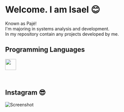 # Welcome. I am Isael 😊
Known as Pajé!  
I'm majoring in systems analysis and development.  
In my repository contain any projects developed by me.  

## Programming Languages 
<p>
<img src="https://publicbucketpaje.s3.sa-east-1.amazonaws.com/Stackprogram.png?response-content-disposition=inline&X-Amz-Security-Token=IQoJb3JpZ2luX2VjELf%2F%2F%2F%2F%2F%2F%2F%2F%2F%2FwEaCXNhLWVhc3QtMSJGMEQCIAGGCkdF7fKM%2FuT5OUTNtFor1qv0%2FW0ZM%2BUc1JpVPWfzAiBEiazoaVWLC22BtMqK24KLWVllzTDLGoxn9xNA%2F2LANCr%2FAgjA%2F%2F%2F%2F%2F%2F%2F%2F%2F%2F8BEAAaDDEwNzE5MDUzNjAwOSIM9JM3P5xrjiz26Ie6KtMCX6xA30KhDm9zmecvpqetk8P6aJN0lw26Wlu56zyjhG5BwdbL%2FCkV2z8vzJ2gn4%2B1FUDljrqeLtrn3w%2ByOS3XXXOmd%2F1PmwC7SoZU4iJw3p1fiOVuUhz94TFEZJidgEK9mQYRTgl4HWcQ6NoHk5aQzKbgC7KV1d1CJytUmxcwIfgvZZM2ipoX5%2B6xtdrbSe1eD9WUY4qzEGbii9nNKPZNbcp9bKF%2BC1ym1shjC9jQCp8MPCyCNqgsKSGzcNnBL1fslhttff2WlYpk41ZeS%2B%2FYDTJXIdmMD5Vzvy9nUakgWDo7T5chkXC4DHoGKml4jZV6focNrzMVtPD7Kg7DrQIAIv8O52NW%2Fi8oT0CAPO3mkNAFjqTvS1dqf2TGp50ycPwH9G1xtUyOBjJGw3EqhumnPty8mqE%2FxeCaHaV6RHUMEQFr4xgEp12Puvluf%2BKYzCp0dg4oMITJlYgGOrQCDrxm%2FKsyO2RCbOdogK4lNWAy6sGk3x3yaDxQ95eHIf6CGFlhUdVavePg6uWmnAGWLFf1%2Blukrge5L8b9GDSDqPYexajtdn1ZGTXPg9tlIgHI8CM6O5iPxGyjTcPFniDsxJOdEwNU%2Bh6l6CSv67vQb%2FLO5by%2BNCYp7OTp45zck8BVTV9BUMfNGabUo9cTQqICLv4QCSjfs2ZWloeI9HRxkK3iYGFHZOxlGEQ7%2FPROMzjFOedmvLihHhz6vcqUl8dYDhh%2FN8W1QzDM351PW%2Bc7cqk9Sh9j3GFqmCXwEeBgxjtx7ao%2BSBtRpU67ogCzxSrzMN2pQcnBWDRw0aaDhO3tOTlpD7TW1UyokLalu5Qr%2FCjhfCwlD66%2B%2FxDcMGTp2EeRvh9yTDiMdJXy7rJh9rt6yasosCY%3D&X-Amz-Algorithm=AWS4-HMAC-SHA256&X-Amz-Date=20210731T150102Z&X-Amz-SignedHeaders=host&X-Amz-Expires=300&X-Amz-Credential=ASIARR5INY5ETNVI5UO6%2F20210731%2Fsa-east-1%2Fs3%2Faws4_request&X-Amz-Signature=335e91cf8987be556bc76d9495ce261e9a5d078e5b2b7fbd4a0794f6a0168ac0" height="35px" />
</p>
&nbsp;
  
## Instagram 😎
![Screenshot](https://publicbucketpaje.s3.sa-east-1.amazonaws.com/cellPhoneImage.png?response-content-disposition=inline&X-Amz-Security-Token=IQoJb3JpZ2luX2VjELf%2F%2F%2F%2F%2F%2F%2F%2F%2F%2FwEaCXNhLWVhc3QtMSJGMEQCIAGGCkdF7fKM%2FuT5OUTNtFor1qv0%2FW0ZM%2BUc1JpVPWfzAiBEiazoaVWLC22BtMqK24KLWVllzTDLGoxn9xNA%2F2LANCr%2FAgjA%2F%2F%2F%2F%2F%2F%2F%2F%2F%2F8BEAAaDDEwNzE5MDUzNjAwOSIM9JM3P5xrjiz26Ie6KtMCX6xA30KhDm9zmecvpqetk8P6aJN0lw26Wlu56zyjhG5BwdbL%2FCkV2z8vzJ2gn4%2B1FUDljrqeLtrn3w%2ByOS3XXXOmd%2F1PmwC7SoZU4iJw3p1fiOVuUhz94TFEZJidgEK9mQYRTgl4HWcQ6NoHk5aQzKbgC7KV1d1CJytUmxcwIfgvZZM2ipoX5%2B6xtdrbSe1eD9WUY4qzEGbii9nNKPZNbcp9bKF%2BC1ym1shjC9jQCp8MPCyCNqgsKSGzcNnBL1fslhttff2WlYpk41ZeS%2B%2FYDTJXIdmMD5Vzvy9nUakgWDo7T5chkXC4DHoGKml4jZV6focNrzMVtPD7Kg7DrQIAIv8O52NW%2Fi8oT0CAPO3mkNAFjqTvS1dqf2TGp50ycPwH9G1xtUyOBjJGw3EqhumnPty8mqE%2FxeCaHaV6RHUMEQFr4xgEp12Puvluf%2BKYzCp0dg4oMITJlYgGOrQCDrxm%2FKsyO2RCbOdogK4lNWAy6sGk3x3yaDxQ95eHIf6CGFlhUdVavePg6uWmnAGWLFf1%2Blukrge5L8b9GDSDqPYexajtdn1ZGTXPg9tlIgHI8CM6O5iPxGyjTcPFniDsxJOdEwNU%2Bh6l6CSv67vQb%2FLO5by%2BNCYp7OTp45zck8BVTV9BUMfNGabUo9cTQqICLv4QCSjfs2ZWloeI9HRxkK3iYGFHZOxlGEQ7%2FPROMzjFOedmvLihHhz6vcqUl8dYDhh%2FN8W1QzDM351PW%2Bc7cqk9Sh9j3GFqmCXwEeBgxjtx7ao%2BSBtRpU67ogCzxSrzMN2pQcnBWDRw0aaDhO3tOTlpD7TW1UyokLalu5Qr%2FCjhfCwlD66%2B%2FxDcMGTp2EeRvh9yTDiMdJXy7rJh9rt6yasosCY%3D&X-Amz-Algorithm=AWS4-HMAC-SHA256&X-Amz-Date=20210731T150058Z&X-Amz-SignedHeaders=host&X-Amz-Expires=300&X-Amz-Credential=ASIARR5INY5ETNVI5UO6%2F20210731%2Fsa-east-1%2Fs3%2Faws4_request&X-Amz-Signature=48f85c06fbd477364fb03ef02403295cbdc45b861b0b2aad15278330ac92b532)
